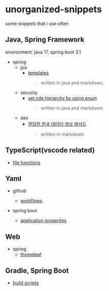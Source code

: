 # unorganized-snippets

some snippets that i use often

## Java, Spring Framework

environment: java 17, spring boot 3.1

- spring
  - jpa
    - [templates](https://github.com/yhtps/unorganized-snippets/blob/main/java-spring/jpa/template.md)
      > written in java and markdown.
  - security
    - [set role hierarchy by using enum](https://github.com/yhtps/unorganized-snippets/blob/main/java-spring/security/roleHierarchy.md)
      > written in java and markdown.
  - dev
    - [랜덤한 한국 데이터 생성 메서드](https://github.com/yhtps/unorganized-snippets/blob/main/java-spring/dev/koreanData.md)
      > written in markdown.

## TypeScript(vscode related)

- [file functions](https://github.com/yhtps/unorganized-snippets/blob/main/typescript/fileUtils.ts)

## Yaml

- github

  - [workflows](https://github.com/yhtps/unorganized-snippets/blob/main/yaml/github/cicd.md)

- spring boot

  - [application properties](https://github.com/yhtps/unorganized-snippets/blob/main/yaml/spring-boot/properties.md)

## Web

- spring
  - [thymeleaf](https://github.com/yhtps/unorganized-snippets/blob/main/web/spring-boot/thymeleaf.md)

## Gradle, Spring Boot

- [build scripts](https://github.com/yhtps/unorganized-snippets/blob/main/gradle-spring/build-gradle.md)

